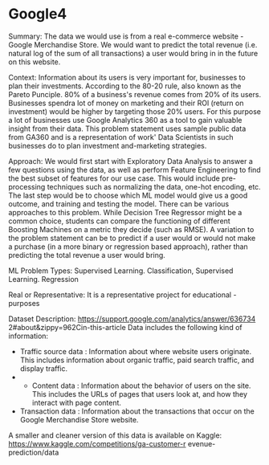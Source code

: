 # Google4
Summary:
The data we would use is from a real e-commerce website - Google Merchandise Store. We would want to predict the total revenue (i.e. natural log of the sum of all transactions) a user would bring in in the future on this website. 

Context:
Information about its users is very important for, businesses to plan their investments. According to the 80-20 rule, also known as the Pareto Punciple. 80% of a business's revenue comes from 20% of its users. Businesses spendra lot of money on marketing and their ROl (return on investment) would be higher by targeting those 20% users. For this purpose a lot of businesses use Google Analytics 360 as a tool to gain valuable insight from their data. This problem statement uses sample public data from GA360 and is a representation of work' Data Scientists in such businesses do to plan investment and-marketing strategies. 

Approach:
We would first start with Exploratory Data Analysis to answer a few questions using the data, as well as perform Feature Engineering to find the best subset of features for our use case. This would include pre-processing techniques such as normalizing the data, one-hot encoding, etc. The last step would be to choose which ML model would give us a good outcome, and training and testing the model. There can be various approaches to this problem. While Decision Tree Regressor might be a common choice, students can compare the functioning of different Boosting Machines on a metric they decide (such as RMSE). A variation to the problem statement can be to predict if a user would or would not make a purchase (in a more binary or regression based approach), rather than predicting the total revenue a user would bring. 

ML Problem Types: 
Supervised Learning. Classification, Supervised Learning. Regression 

Real or Representative: 
It is a representative project for educational - purposes 

Dataset Description:
https://support.google.com/analytics/answer/636734 2#about&zippy=962Cin-this-article 
Data includes the following kind of information: 
- Traffic source data : Information about where website users originate. This includes information about organic traffic, paid search traffic, and display traffic.
- - Content data : Information about the behavior of 
users on the site. This includes the URLs of pages that users look at, and how they interact with page content.
- Transaction data : Information about the transactions that occur on the Google Merchandise Store website.

A smaller and cleaner version of this data is available on Kaggle: https://www.kaggle.com/competitions/ga-customer-r evenue-prediction/data


